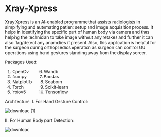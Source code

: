 # Xray-Xpress
Xray Xpress is an AI-enabled programme that assists radiologists in simplifying and automating patient setup and image acquisition process. It helps in identifying the specific part of human body via camera and thus helping the technician to take image without any retakes and further it can also flag/detect any anamolies if present.
Also, this application is helpful for the surgeon during orthopaedics operation as surgeon can control GUI operations using hand gestures standing away from the display screen.


Packages Used:
1. OpenCv   &nbsp;  &nbsp; &nbsp;  &nbsp;          6. Wandb
2. Numpy    &nbsp;  &nbsp;  &nbsp; &nbsp;  &nbsp;              7. Pandas
3. Matplotlib &nbsp;  &nbsp; &nbsp;           8. Seaborn
4. Torch    &nbsp;  &nbsp;&nbsp; &nbsp;  &nbsp;  &nbsp;  &nbsp;                9. Scikit-learn
5. Yolov5   &nbsp;  &nbsp; &nbsp;  &nbsp;  &nbsp;              10. Tensorflow  


Architecture:
I. For Hand Gesture Control:

![download (1)](https://user-images.githubusercontent.com/72397937/141693833-70624059-9b2b-48d5-8ae4-3dd51ee342a2.png)

II. For Human Body part Detection:

![download](https://user-images.githubusercontent.com/72397937/141693965-d0a959fe-0959-4871-bd2c-2100a6609242.png)





